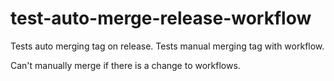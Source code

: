 # test-auto-merge-release-workflow

Tests auto merging tag on release.
Tests manual merging tag with workflow.

Can't manually merge if there is a change to workflows.
